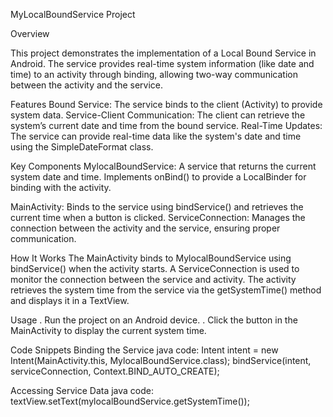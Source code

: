MyLocalBoundService Project

Overview

This project demonstrates the implementation of a Local Bound Service in Android. The service provides real-time system information (like date and time) to an activity through binding, allowing two-way communication between the activity and the service.

Features
Bound Service: The service binds to the client (Activity) to provide system data.
Service-Client Communication: The client can retrieve the system’s current date and time from the bound service.
Real-Time Updates: The service can provide real-time data like the system's date and time using the SimpleDateFormat class.

Key Components
MylocalBoundService:
A service that returns the current system date and time.
Implements onBind() to provide a LocalBinder for binding with the activity.

MainActivity:
Binds to the service using bindService() and retrieves the current time when a button is clicked.
ServiceConnection:
Manages the connection between the activity and the service, ensuring proper communication.

How It Works
The MainActivity binds to MylocalBoundService using bindService() when the activity starts.
A ServiceConnection is used to monitor the connection between the service and activity.
The activity retrieves the system time from the service via the getSystemTime() method and displays it in a TextView.

Usage
. Run the project on an Android device.
. Click the button in the MainActivity to display the current system time.

Code Snippets
Binding the Service
java
code:
Intent intent = new Intent(MainActivity.this, MylocalBoundService.class);
bindService(intent, serviceConnection, Context.BIND_AUTO_CREATE);

Accessing Service Data
java
code:
textView.setText(mylocalBoundService.getSystemTime());
